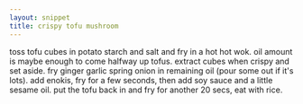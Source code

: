 ```yaml
---
layout: snippet
title: crispy tofu mushroom
---
```


toss tofu cubes in potato starch and salt and fry in a hot hot wok. oil amount is maybe enough to come halfway up tofus. extract cubes when crispy and set aside. fry ginger garlic spring onion in remaining oil (pour some out if it's lots). add enokis, fry for a few seconds, then add soy sauce and a little sesame oil. put the tofu back in and fry for another 20 secs, eat with rice.